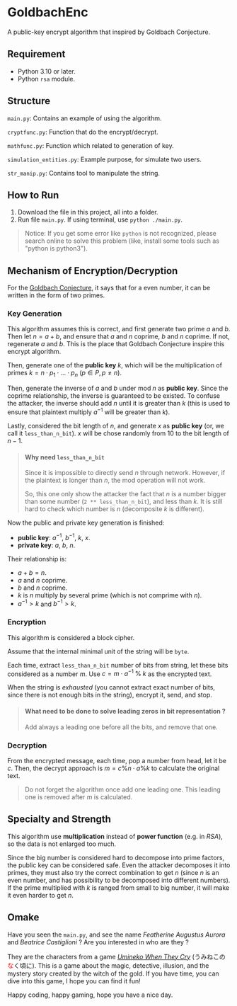 GoldbachEnc
====

A public-key encrypt algorithm that inspired by Goldbach Conjecture.

Requirement
----

* Python 3.10 or later.
* Python `rsa` module.

Structure
----

`main.py`: Contains an example of using the algorithm.

`cryptfunc.py`: Function that do the encrypt/decrypt.

`mathfunc.py`: Function which related to generation of key.

`simulation_entities.py`: Example purpose, for simulate two users.

`str_manip.py`: Contains tool to manipulate the string.

How to Run
----

1. Download the file in this project, all into a folder.
2. Run file `main.py`. If using terminal, use `python ./main.py`.

> Notice: If you get some error like `python` is not recognized,
> please search online to solve this problem
> (like, install some tools such as "python is python3").

Mechanism of Encryption/Decryption
----

For the [Goldbach Conjecture](https://en.wikipedia.org/wiki/Goldbach%27s_conjecture),
it says that for a even number, it can be written in the form of two primes.

### Key Generation

This algorithm assumes this is correct, and first generate two prime $a$ and $b$.
Then let $n = a + b$, and ensure that $a$ and $n$ coprime, $b$ and $n$ coprime.
If not, regenerate $a$ and $b$.
This is the place that Goldbach Conjecture inspire this encrypt algorithm.

Then, generate one of the **public key** $k$, which will be the multiplication of primes
$k = n \cdot p_1 \cdot ... \cdot p_n \ (p\in P, p \ne n)$.

Then, generate the inverse of $a$ and $b$ under $\mathrm{mod} \; n$ as **public key**.
Since the coprime relationship, the inverse is guaranteed to be existed.
To confuse the attacker, the inverse should add $n$ until it is greater than $k$
(this is used to ensure that plaintext multiply $a^{-1}$ will be greater than $k$).

Lastly, considered the bit length of $n$, and generate $x$ as **public key**
(or, we call it `less_than_n_bit`). $x$ will be chose randomly from $10$ to the
bit length of $n - 1$.

> #### Why need `less_than_n_bit`
>
> Since it is impossible to directly send $n$ through network.
> However, if the plaintext is longer than $n$, the mod operation will not work.
>
> So, this one only show the attacker the fact that $n$ is a number bigger than
> some number (`2 ** less_than_n_bit`), and less than $k$.
> It is still hard to check which number is $n$ (decomposite $k$ is different).

Now the public and private key generation is finished:

* **public key**: $a^{-1}$, $b^{-1}$, $k$, $x$.
* **private key**: $a$, $b$, $n$.

Their relationship is:

* $a+b=n$.
* $a$ and $n$ coprime.
* $b$ and $n$ coprime.
* $k$ is $n$ multiply by several prime (which is not comprime with $n$).
* $a^{-1} > k$ and $b^{-1} > k$.

### Encryption

This algorithm is considered a block cipher.

Assume that the internal minimal unit of the string will be `byte`.

Each time, extract `less_than_n_bit` number of bits from string,
let these bits considered as a number $m$.
Use $c = m \cdot a^{-1} \; \% \; k$ as the encrypted text.

When the string is *exhausted* (you cannot extract exact number of bits,
since there is not enough bits in the string), encrypt it, send, and stop.

> #### What need to be done to solve leading zeros in bit representation ?
>
> Add always a leading one before all the bits, and remove that one.


### Decryption

From the encrypted message, each time, pop a number from head, let it be $c$.
Then, the decrypt approach is $m = c \% n \cdot a \% k$
to calculate the original text.

> Do not forget the algorithm once add one leading one.
> This leading one is removed after $m$ is calculated.

Specialty and Strength
----

This algorithm use **multiplication** instead of **power function** (e.g. in *RSA*),
so the data is not enlarged too much.

Since the big number is considered hard to decompose into prime factors,
the public key can be considered safe.
Even the attacker decomposes it into primes,
they must also try the correct combination to get $n$
(since $n$ is an even number, and has possibility to be decomposed into different numbers).
If the prime multiplied with $k$ is ranged from small to big number,
it will make it even harder to get $n$.

Omake
----

Have you seen the `main.py`,
and see the name *Featherine Augustus Aurora* and *Beatrice Castiglioni* ?
Are you interested in who are they ?

They are the characters from a game
[*Umineko When They Cry*](https://en.wikipedia.org/wiki/Umineko_When_They_Cry)
(うみねこの<span style="color: red">な</span>く頃に).
This is a game about the magic, detective, illusion,
and the mystery story created by the witch of the gold.
If you have time, you can dive into this game, I hope you can find it fun!

Happy coding, happy gaming, hope you have a nice day.
